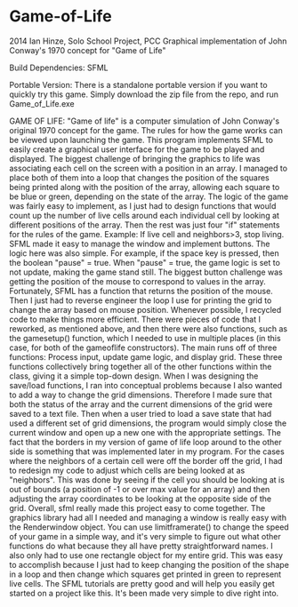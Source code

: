 # Game-of-Life
2014 Ian Hinze, Solo School Project, PCC
Graphical implementation of John Conway's 1970 concept for "Game of Life"

Build Dependencies: SFML

Portable Version: There is a standalone portable version if you want to quickly try this game. 
Simply download the zip file from the repo, and run Game_of_Life.exe


GAME OF LIFE:
"Game of life" is a computer simulation of John Conway's original 1970 concept for the game.
The rules for how the game works can be viewed upon launching the game.
This program implements SFML to easily create a graphical user interface for the game to be played
and displayed. The biggest challenge of bringing the graphics to life was associating each cell on
the screen with a position in an array. I managed to place both of them into a loop that changes
the position of the squares being printed along with the position of the array, allowing each
square to be blue or green, depending on the state of the array. The logic of the game was fairly
easy to implement, as I just had to design functions that would count up the number of live cells
around each individual cell by looking at different positions of the array. Then the rest was just
four "if"  statements for the rules of the game. Example: If live cell and neighbors>3, stop living.
SFML made it easy to manage the window and implement buttons. The logic here was also simple.
For example, if the space key is pressed, then the boolean "pause" = true. When "pause" = true,
the game logic is set to not update, making the game stand still. The biggest button challenge
was getting the position of the mouse to correspond to values in the array. Fortunately, SFML has
a function that returns the position of the mouse. Then I just had to reverse engineer the loop I
use for printing the grid to change the array based on mouse position. Whenever possible, I recycled
code to make things more efficient. There were pieces of code that I reworked, as mentioned above,
and then there were also functions, such as the gamesetup() function, which I needed to use in
multiple places (in this case, for both of the gameoflife constructors). The main runs off of three
functions: Process input, update game logic, and display grid. These three functions collectively
bring together all of the other functions within the class, giving it a simple top-down design.
When I was designing the save/load functions, I ran into conceptual problems because I also
wanted to add a way to change the grid dimensions. Therefore I made sure that both the status
of the array and the current dimensions of the grid were saved to a text file. Then when a user
tried to load a save state that had used a different set of grid dimensions, the program would simply
close the current window and open up a new one with the appropriate settings. The fact that the borders
in my version of game of life loop around to the other side is something that was implemented later in
my program. For the cases where the neighbors of a certain cell were off the border off the grid, I had
to redesign my code to adjust which cells are being looked at as "neighbors". This was done by seeing if
the cell you should be looking at is out of bounds (a position of -1 or over max value for an array) and
then adjusting the array coordinates to be looking at the opposite side of the grid.
Overall, sfml really made this project easy to come together. The graphics library had all I needed and
managing a window is really easy with the Renderwindow object. You can use limitframerate() to change
the speed of your game in a simple way, and it's very simple to figure out what other functions do what
because they all have pretty straightforward names. I also only had to use one rectangle object for my
entire grid. This was easy to accomplish because I just had to keep changing the position of the shape
in a loop and then change which squares get printed in green to represent live cells. The SFML tutorials
are pretty good and will help you easily get started on a project like this. It's been made very simple
to dive right into.
